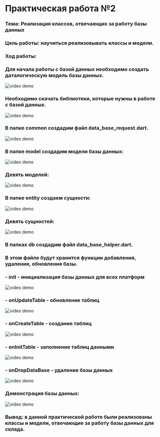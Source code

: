 # Практическая работа №2

### Тема: Реализация классов, отвечающих за работу базы данных

### Цель работы: научиться реализовывать классы и модели.

### Ход работы:

### Для начала работы с базой данных необходимо создать даталогическую модель базы данных.

<img src="Screenshot_3.png" alt="video demo"/>

### Необходимо скачать библиотеки, которые нужны в работе с базой данных.

<img src="dependency.png" alt="video demo"/>

### В папке common создадим файл data_base_request.dart.

<img src="request.png" alt="video demo"/>

### В папке model создадим модели базы данных:

<img src="modelSupplier.png" alt="video demo"/>

### Девять моделей:

<img src="models.png" alt="video demo"/>

### В папке entity создаем сущности:

<img src="entitySupplier.png" alt="video demo"/>

###  Девять сущностей:

<img src="entities.png" alt="video demo"/>

### В папках db создадим файл data_base_helper.dart.

### В этом файле будут хранится функции добавления, удаления, обновления базы.

### - init - инициализация базы данных для всех платформ

<img src="init.png" alt="video demo"/>

### - onUpdateTable - обновление таблиц

<img src="update.png" alt="video demo"/>

### - onCreateTable - создание таблиц 

<img src="create.png" alt="video demo"/>

### - onInitTable - заполнение таблиц данными

<img src="initTable.png" alt="video demo"/>

### - onDropDataBase - удаление базы данных 

<img src="delete.png" alt="video demo"/>

### Демонстрация базы данных:

<img src="viewdb.png" alt="video demo"/>

### Вывод: в данной практической работе были реализованы классы и модели, отвечающие за работу базы данных для склада.
